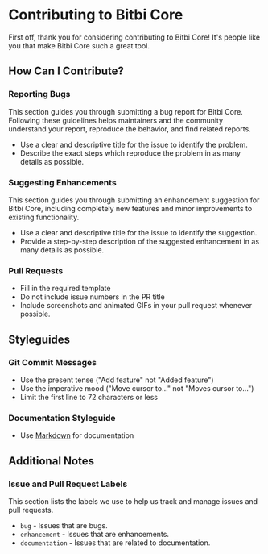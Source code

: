 # Contributing to Bitbi Core

First off, thank you for considering contributing to Bitbi Core! It's people like you that make Bitbi Core such a great tool.

## How Can I Contribute?

### Reporting Bugs

This section guides you through submitting a bug report for Bitbi Core. Following these guidelines helps maintainers and the community understand your report, reproduce the behavior, and find related reports.

- Use a clear and descriptive title for the issue to identify the problem.
- Describe the exact steps which reproduce the problem in as many details as possible.

### Suggesting Enhancements

This section guides you through submitting an enhancement suggestion for Bitbi Core, including completely new features and minor improvements to existing functionality.

- Use a clear and descriptive title for the issue to identify the suggestion.
- Provide a step-by-step description of the suggested enhancement in as many details as possible.


### Pull Requests

- Fill in the required template
- Do not include issue numbers in the PR title
- Include screenshots and animated GIFs in your pull request whenever possible.

## Styleguides

### Git Commit Messages

- Use the present tense ("Add feature" not "Added feature")
- Use the imperative mood ("Move cursor to..." not "Moves cursor to...")
- Limit the first line to 72 characters or less


### Documentation Styleguide

- Use [Markdown](https://daringfireball.net/projects/markdown) for documentation

## Additional Notes

### Issue and Pull Request Labels

This section lists the labels we use to help us track and manage issues and pull requests.

- `bug` - Issues that are bugs.
- `enhancement` - Issues that are enhancements.
- `documentation` - Issues that are related to documentation.
